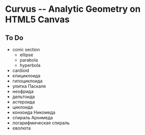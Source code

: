 # Curvus -- Analytic Geometry on HTML5 Canvas

## To Do
* conic section
	* ellipse
	* parabola
	* hyperbola
* cardioid
* єпициклоида
* гипоциклоида
* улитка Паскаля
* неофрида
* дельтоида
* астероида
* циклоида
* конхоида Никомеда
* спираль Архимеда
* логарифмическая спираль
* єволюта

